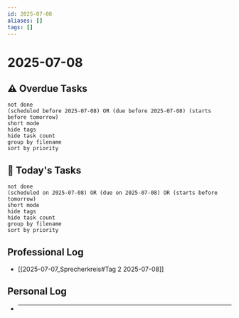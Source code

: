 ```yaml
---
id: 2025-07-08
aliases: []
tags: []
---
```


# 2025-07-08

## ⚠️ Overdue Tasks

```tasks
not done
(scheduled before 2025-07-08) OR (due before 2025-07-08) (starts before tomorrow)
short mode
hide tags
hide task count
group by filename
sort by priority
```

## 📅 Today's Tasks

```tasks
not done
(scheduled on 2025-07-08) OR (due on 2025-07-08) OR (starts before tomorrow)
short mode
hide tags
hide task count
group by filename
sort by priority
```

## Professional Log

- [[2025-07-07_Sprecherkreis#Tag 2 2025-07-08]]

## Personal Log

- ***
